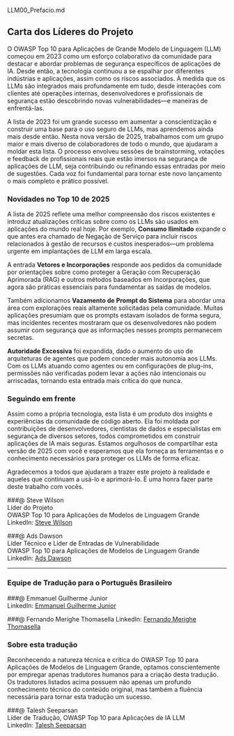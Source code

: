 LLM00_Prefacio.md

## Carta dos Líderes do Projeto

O OWASP Top 10 para Aplicações de Grande Modelo de Linguagem (LLM) começou em 2023 como um esforço colaborativo da comunidade para destacar e abordar problemas de segurança específicos de aplicações de IA. Desde então, a tecnologia continuou a se espalhar por diferentes indústrias e aplicações, assim como os riscos associados. À medida que os LLMs são integrados mais profundamente em tudo, desde interações com clientes até operações internas, desenvolvedores e profissionais de segurança estão descobrindo novas vulnerabilidades—e maneiras de enfrentá-las.

A lista de 2023 foi um grande sucesso em aumentar a conscientização e construir uma base para o uso seguro de LLMs, mas aprendemos ainda mais desde então. Nesta nova versão de 2025, trabalhamos com um grupo maior e mais diverso de colaboradores de todo o mundo, que ajudaram a moldar esta lista. O processo envolveu sessões de brainstorming, votações e feedback de profissionais reais que estão imersos na segurança de aplicações de LLM, seja contribuindo ou refinando essas entradas por meio de sugestões. Cada voz foi fundamental para tornar este novo lançamento o mais completo e prático possível.

### Novidades no Top 10 de 2025

A lista de 2025 reflete uma melhor compreensão dos riscos existentes e introduz atualizações críticas sobre como os LLMs são usados em aplicações do mundo real hoje. Por exemplo, **Consumo Ilimitado** expande o que antes era chamado de Negação de Serviço para incluir riscos relacionados à gestão de recursos e custos inesperados—um problema urgente em implantações de LLM em larga escala.

A entrada **Vetores e Incorporações** responde aos pedidos da comunidade por orientações sobre como proteger a Geração com Recuperação Aprimorada (RAG) e outros métodos baseados em Incorporações, que agora são práticas essenciais para fundamentar as saídas de modelos.

Também adicionamos **Vazamento de Prompt do Sistema** para abordar uma área com explorações reais altamente solicitadas pela comunidade. Muitas aplicações presumiam que os prompts estavam isolados de forma segura, mas incidentes recentes mostraram que os desenvolvedores não podem assumir com segurança que as informações nesses prompts permanecem secretas.

**Autoridade Excessiva** foi expandida, dado o aumento do uso de arquiteturas de agentes que podem conceder mais autonomia aos LLMs. Com os LLMs atuando como agentes ou em configurações de plug-ins, permissões não verificadas podem levar a ações não intencionais ou arriscadas, tornando esta entrada mais crítica do que nunca.

### Seguindo em frente

Assim como a própria tecnologia, esta lista é um produto dos insights e experiências da comunidade de código aberto. Ela foi moldada por contribuições de desenvolvedores, cientistas de dados e especialistas em segurança de diversos setores, todos comprometidos em construir aplicações de IA mais seguras. Estamos orgulhosos de compartilhar esta versão de 2025 com você e esperamos que ela forneça as ferramentas e o conhecimento necessários para proteger os LLMs de forma eficaz.

Agradecemos a todos que ajudaram a trazer este projeto à realidade e aqueles que continuam a usá-lo e aprimorá-lo. É uma honra fazer parte deste trabalho com vocês.

###@ Steve Wilson  
Líder do Projeto  
OWASP Top 10 para Aplicações de Modelos de Linguagem Grande  
LinkedIn: [Steve Wilson](https://www.linkedin.com/in/wilsonsd/)

###@ Ads Dawson  
Líder Técnico e Líder de Entradas de Vulnerabilidade  
OWASP Top 10 para Aplicações de Modelos de Linguagem Grande  
LinkedIn: [Ads Dawson](https://www.linkedin.com/in/adamdawson0/)

---

### Equipe de Tradução para o Português Brasileiro

###@ Emmanuel Guilherme Junior  
LinkedIn: [Emmanuel Guilherme Junior](https://www.linkedin.com/in/emmanuelgjr/)

###@ Fernando Merighe Thomasella
LinkedIn: [Fernando Merighe Thomasella](https://www.linkedin.com/in/fthomasella/)

### Sobre esta tradução

Reconhecendo a natureza técnica e crítica do OWASP Top 10 para Aplicações de Modelos de Linguagem Grande, optamos conscientemente por empregar apenas tradutores humanos para a criação desta tradução. Os tradutores listados acima possuem não apenas um profundo conhecimento técnico do conteúdo original, mas também a fluência necessária para tornar esta tradução um sucesso.

###@ Talesh Seeparsan  
Líder de Tradução, OWASP Top 10 para Aplicações de IA LLM  
LinkedIn: [Talesh Seeparsan](https://www.linkedin.com/in/talesh/)
